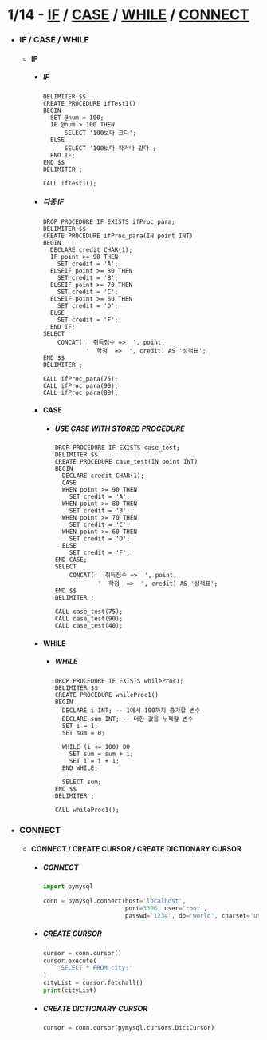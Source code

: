 # 1/14 - [IF](#if) / [CASE](#case) / [WHILE](#while) / [CONNECT](#connect)
- ### IF / CASE / WHILE
  - #### IF
    - ##### IF
      ```MYSQL
      DELIMITER $$
      CREATE PROCEDURE ifTest1()
      BEGIN
        SET @num = 100;
        IF @num > 100 THEN
            SELECT '100보다 크다';
        ELSE
            SELECT '100보다 작거나 같다';
        END IF;
      END $$
      DELIMITER ;
        
      CALL ifTest1();
      ```
    - ##### 다중 IF
      ```MYSQL
      DROP PROCEDURE IF EXISTS ifProc_para;
      DELIMITER $$
      CREATE PROCEDURE ifProc_para(IN point INT)
      BEGIN
        DECLARE credit CHAR(1);
        IF point >= 90 THEN
          SET credit = 'A';
        ELSEIF point >= 80 THEN
          SET credit = 'B';
        ELSEIF point >= 70 THEN
          SET credit = 'C';
        ELSEIF point >= 60 THEN
          SET credit = 'D';
        ELSE
          SET credit = 'F';
        END IF;
      SELECT 
          CONCAT('  취득점수 =>  ', point,
                  '  학점  =>  ', credit) AS '성적표';
      END $$
      DELIMITER ;

      CALL ifProc_para(75);
      CALL ifProc_para(90);
      CALL ifProc_para(88);
      ```
    - #### CASE
      + ##### USE CASE WITH STORED PROCEDURE
        ```mysql
        DROP PROCEDURE IF EXISTS case_test;
        DELIMITER $$
        CREATE PROCEDURE case_test(IN point INT)
        BEGIN
          DECLARE credit CHAR(1);
          CASE 
  	      WHEN point >= 90 THEN
  	      	SET credit = 'A';
  	      WHEN point >= 80 THEN
  	      	SET credit = 'B';
  	      WHEN point >= 70 THEN
  	      	SET credit = 'C';
  	      WHEN point >= 60 THEN
  	      	SET credit = 'D';
  	      ELSE
  	      	SET credit = 'F';
        END CASE;
        SELECT 
            CONCAT('  취득점수 =>  ', point,
                    '  학점  =>  ', credit) AS '성적표';
        END $$
        DELIMITER ;
  
        CALL case_test(75);
        CALL case_test(90);
        CALL case_test(40);
        ```
    - #### WHILE
      - ##### WHILE
        ```MYSQL
        DROP PROCEDURE IF EXISTS whileProc1;
        DELIMITER $$
        CREATE PROCEDURE whileProc1()
        BEGIN
          DECLARE i INT; -- 1에서 100까지 증가할 변수
          DECLARE sum INT; -- 더한 값을 누적할 변수
          SET i = 1;
          SET sum = 0;
          
          WHILE (i <= 100) DO
            SET sum = sum + i;
            SET i = i + 1;
          END WHILE;
          
          SELECT sum;
        END $$
        DELIMITER ;
        
        CALL whileProc1();
        ```
- ### CONNECT
  - #### CONNECT / CREATE CURSOR / CREATE DICTIONARY CURSOR
    + ##### CONNECT
      ```python
      import pymysql

      conn = pymysql.connect(host='localhost',
                             port=3306, user='root',
                             passwd='1234', db='world', charset='utf8')
      ```
    + ##### CREATE CURSOR
      ```python
      cursor = conn.cursor()
      cursor.execute(
          'SELECT * FROM city;'
      )
      cityList = cursor.fetchall()
      print(cityList)
      ```
    + ##### CREATE DICTIONARY CURSOR
      ```python
      cursor = conn.cursor(pymysql.cursors.DictCursor)
      ```